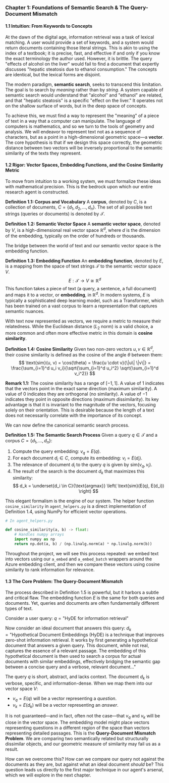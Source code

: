### **Chapter 1: Foundations of Semantic Search & The Query-Document Mismatch**

#### **1.1 Intuition: From Keywords to Concepts**

At the dawn of the digital age, information retrieval was a task of lexical matching. A user would provide a set of keywords, and a system would return documents containing those literal strings. This is akin to using the index of a textbook; it is precise, fast, and effective if and only if you know the exact terminology the author used. However, it is brittle. The query "effects of alcohol on the liver" would fail to find a document that expertly discusses "hepatic steatosis due to ethanol consumption." The concepts are identical, but the lexical forms are disjoint.

The modern paradigm, **semantic search**, seeks to transcend this limitation. The goal is to search by *meaning* rather than by *string*. A system capable of semantic search would understand that "alcohol" and "ethanol" are related, and that "hepatic steatosis" is a specific "effect on the liver." It operates not on the shallow surface of words, but in the deep space of concepts.

To achieve this, we must find a way to represent the "meaning" of a piece of text in a way that a computer can manipulate. The language of computers is mathematics, and so we turn to the tools of geometry and analysis. We will endeavor to represent text not as a sequence of characters, but as a point in a high-dimensional geometric space—a **vector**. The core hypothesis is that if we design this space correctly, the geometric distance between two vectors will be inversely proportional to the semantic similarity of the texts they represent.

#### **1.2 Rigor: Vector Spaces, Embedding Functions, and the Cosine Similarity Metric**

To move from intuition to a working system, we must formalize these ideas with mathematical precision. This is the bedrock upon which our entire research agent is constructed.

**Definition 1.1: Corpus and Vocabulary**
A **corpus**, denoted by $C$, is a collection of documents, $C = \{d_1, d_2, \dots, d_n\}$. The set of all possible text strings (queries or documents) is denoted by $\mathcal{T}$.

**Definition 1.2: Semantic Vector Space**
A **semantic vector space**, denoted by $V$, is a high-dimensional real vector space $\mathbb{R}^d$, where $d$ is the dimension of the embedding, typically on the order of hundreds or thousands.

The bridge between the world of text and our semantic vector space is the embedding function.

**Definition 1.3: Embedding Function**
An **embedding function**, denoted by $E$, is a mapping from the space of text strings $\mathcal{T}$ to the semantic vector space $V$.
$$ E: \mathcal{T} \to V \cong \mathbb{R}^d $$
This function takes a piece of text (a query, a sentence, a full document) and maps it to a vector, or **embedding**, in $\mathbb{R}^d$. In modern systems, $E$ is typically a sophisticated deep learning model, such as a Transformer, which has been trained on a vast corpus to learn a representation that captures semantic nuances.

With text now represented as vectors, we require a metric to measure their relatedness. While the Euclidean distance ($L_2$ norm) is a valid choice, a more common and often more effective metric in this domain is **cosine similarity**.

**Definition 1.4: Cosine Similarity**
Given two non-zero vectors $u, v \in \mathbb{R}^d$, their cosine similarity is defined as the cosine of the angle $\theta$ between them:
$$ \text{sim}(u, v) = \cos(\theta) = \frac{u \cdot v}{\|u\| \|v\|} = \frac{\sum_{i=1}^d u_i v_i}{\sqrt{\sum_{i=1}^d u_i^2} \sqrt{\sum_{i=1}^d v_i^2}} $$

**Remark 1.1:** The cosine similarity has a range of $[-1, 1]$. A value of $1$ indicates that the vectors point in the exact same direction (maximum similarity). A value of $0$ indicates they are orthogonal (no similarity). A value of $-1$ indicates they point in opposite directions (maximum dissimilarity). Its key advantage is that it is invariant to the magnitude of the vectors, focusing solely on their orientation. This is desirable because the length of a text does not necessarily correlate with the importance of its concept.

We can now define the canonical semantic search process.

**Definition 1.5: The Semantic Search Process**
Given a query $q \in \mathcal{T}$ and a corpus $C = \{d_1, \dots, d_n\}$:
1.  Compute the query embedding: $v_q = E(q)$.
2.  For each document $d_i \in C$, compute its embedding: $v_i = E(d_i)$.
3.  The relevance of document $d_i$ to the query $q$ is given by $\text{sim}(v_q, v_i)$.
4.  The result of the search is the document $d_k$ that maximizes this similarity:
    $$ d_k = \underset{d_i \in C}{\text{argmax}} \left( \text{sim}(E(q), E(d_i)) \right) $$

This elegant formalism is the engine of our system. The helper function `cosine_similarity` in `agent_helpers.py` is a direct implementation of Definition 1.4, using NumPy for efficient vector operations.

```python
# In agent_helpers.py

def cosine_similarity(a, b) -> float:
    # Handles numpy arrays
    import numpy as np
    return np.dot(a, b) / (np.linalg.norm(a) * np.linalg.norm(b))
```
Throughout the project, we will see this process repeated: we embed text into vectors using our `a_embed` and `a_embed_batch` wrappers around the Azure embedding client, and then we compare these vectors using cosine similarity to rank information for relevance.

#### **1.3 The Core Problem: The Query-Document Mismatch**

The process described in Definition 1.5 is powerful, but it harbors a subtle and critical flaw. The embedding function $E$ is the same for both queries and documents. Yet, queries and documents are often fundamentally different types of text.

Consider a user query:
$q = \text{"HyDE for information retrieval"}$

Now consider an ideal document that answers this query:
$d_k = \text{"Hypothetical Document Embeddings (HyDE) is a technique that improves zero-shot information retrieval. It works by first generating a hypothetical document that answers a given query. This document, while not real, captures the essence of a relevant passage. The embedding of this hypothetical document is then used to search a corpus for actual documents with similar embeddings, effectively bridging the semantic gap between a concise query and a verbose, relevant document..."}$

The query $q$ is short, abstract, and lacks context. The document $d_k$ is verbose, specific, and information-dense. When we map them into our vector space $V$:
*   $v_q = E(q)$ will be a vector representing a *question*.
*   $v_k = E(d_k)$ will be a vector representing an *answer*.

It is not guaranteed—and in fact, often not the case—that $v_q$ and $v_k$ will be close in the vector space. The embedding model might place vectors representing questions in a different region of the space than vectors representing detailed passages. This is the **Query-Document Mismatch Problem**. We are comparing two semantically related but structurally dissimilar objects, and our geometric measure of similarity may fail us as a result.

How can we overcome this? How can we compare our query not against the documents as they are, but against what an ideal document *should* be? This question leads us directly to the first major technique in our agent's arsenal, which we will explore in the next chapter.